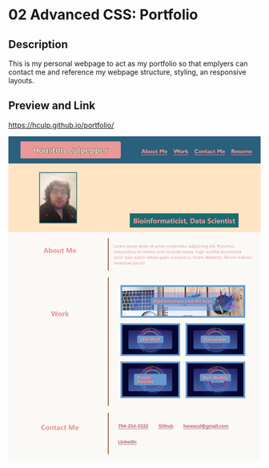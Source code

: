 # 02 Advanced CSS: Portfolio

## Description

This is my personal webpage to act as my portfolio so that emplyers can contact me and reference 
my webpage structure, styling, an responsive layouts.


## Preview and Link

https://hculp.github.io/portfolio/

![Alt text](./Assets/images/portfoliositepreview.png)

